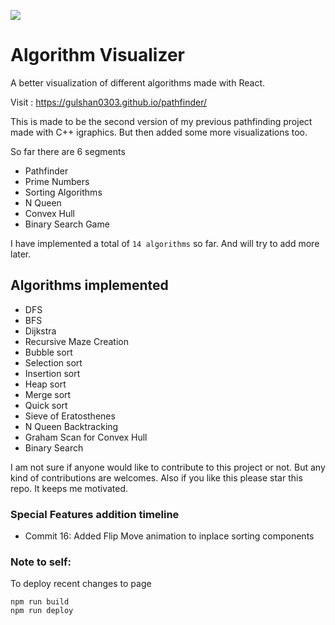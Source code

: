 ![](https://raw.githubusercontent.com/TamimEhsan/AlgorithmVisualizer/master/Assets/homepage.JPG)

# Algorithm Visualizer

A better visualization of different algorithms made with React. 

Visit : https://gulshan0303.github.io/pathfinder/


This is made to be the second version of my previous pathfinding project made with C++ igraphics. But then added some more visualizations too.  

So far there are 6 segments  
- Pathfinder
- Prime Numbers
- Sorting Algorithms
- N Queen
- Convex Hull
- Binary Search Game

I have implemented a total of `14 algorithms` so far. And will try to add more later.  

## Algorithms implemented 

- DFS
- BFS
- Dijkstra
- Recursive Maze Creation
- Bubble sort
- Selection sort
- Insertion sort
- Heap sort
- Merge sort
- Quick sort
- Sieve of Eratosthenes
- N Queen Backtracking
- Graham Scan for Convex Hull
- Binary Search



I am not sure if anyone would like to contribute to this project or not. But any kind of contributions are welcomes. Also if you like this please star this repo. It keeps me motivated.

### Special Features addition timeline

- Commit 16: Added Flip Move animation to inplace sorting components


### Note to self:

To deploy recent changes to page

```
npm run build
npm run deploy
```

